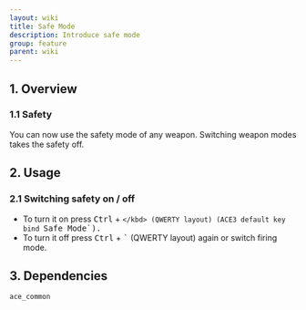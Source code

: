 ```yaml
---
layout: wiki
title: Safe Mode
description: Introduce safe mode
group: feature
parent: wiki
---
```


## 1. Overview

### 1.1 Safety
You can now use the safety mode of any weapon. Switching weapon modes takes the safety off.

## 2. Usage

### 2.1 Switching safety on / off
- To turn it on press <kbd>Ctrl</kbd> + <kbd>`</kbd> (QWERTY layout) (ACE3 default key bind `Safe Mode`).
- To turn it off press <kbd>Ctrl</kbd> + <kbd>`</kbd> (QWERTY layout) again or switch firing mode.

## 3. Dependencies

`ace_common`
